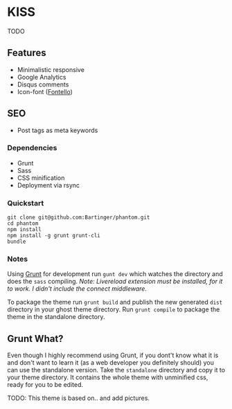 # KISS
TODO

## Features
- Minimalistic responsive
- Google Analytics
- Disqus comments
- Icon-font ([Fontello](/assets/fonts/config.json))

## SEO
- Post tags as meta keywords

### Dependencies

- Grunt
- Sass
- CSS minification
- Deployment via rsync

### Quickstart

```
git clone git@github.com:Bartinger/phantom.git
cd phantom
npm install
npm install -g grunt grunt-cli
bundle
```

### Notes

Using [Grunt](http://gruntjs.com) for development run ```gunt dev``` which watches the directory and does the ```sass``` compiling. *Note: Livereload extension must be installed, for it to work. I didn't include the connect middleware*.

To package the theme run ```grunt build``` and publish the new generated ```dist``` directory in your ghost theme directory. Run ```grunt compile``` to package the theme in the standalone directory.

## Grunt What?
Even though I highly recommend using Grunt, if you dont't know what it is and don't want to learn it (as a web developer you definitely should) you can use the standalone version. Take the ```standalone``` directory and copy it to your theme directory. It contains the whole theme with unminified css, ready for you to be edited.

TODO: This theme is based on.. and add pictures.
